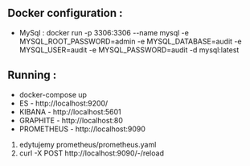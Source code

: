 ## Docker configuration :

* MySql :
docker run -p 3306:3306 --name mysql -e MYSQL_ROOT_PASSWORD=admin -e MYSQL_DATABASE=audit -e MYSQL_USER=audit -e MYSQL_PASSWORD=audit -d mysql:latest

## Running :

* docker-compose up
* ES - http://localhost:9200/
* KIBANA - http://localhost:5601
* GRAPHITE - http://localhost:80
* PROMETHEUS - http://localhost:9090

1. edytujemy prometheus/prometheus.yaml
2. curl -X POST http://localhost:9090/-/reload